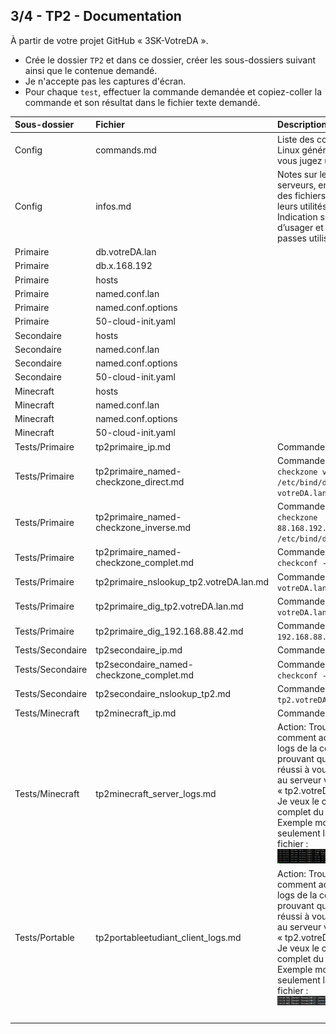 ## 3/4 - TP2 - Documentation

À partir de votre projet GitHub « 3SK-VotreDA ».

- Crée le dossier `TP2` et dans ce dossier, créer les sous-dossiers suivant ainsi que le contenue demandé.
- Je n'accepte pas les captures d'écran.
- Pour chaque `test`, effectuer la commande demandée et copiez-coller la commande et son résultat dans le fichier texte demandé.

| Sous-dossier  | Fichier                                 | Description                                                                                                                                                                                                                                                                                                    | Points |
|:--------------|:----------------------------------------|:---------------------------------------------------------------------------------------------------------------------------------------------------------------------------------------------------------------------------------------------------------------------------------------------------------------|:-------|
   | Config        | commands.md                             | Liste des commandes Linux générales que vous jugez utiles.                                                                                                                                                                                                                                                     | 5 pts  |
 | Config        | infos.md                                | Notes sur les différents serveurs, emplacements des fichiers sensibles et leurs utilités. <br/>Indication sur les noms d’usager et mot de passes utilisés.                                                                                                                                                     | 5 pts  |
 | Primaire      | db.votreDA.lan                          |                                                                                                                                                                                                                                                                                                                | 2 pts  |
 | Primaire      | db.x.168.192                            |                                                                                                                                                                                                                                                                                                                | 2 pts  |
 | Primaire      | hosts                                   |                                                                                                                                                                                                                                                                                                                | 2 pts  |
 | Primaire      | named.conf.lan                        |                                                                                                                                                                                                                                                                                                                | 2 pts  |
 | Primaire      | named.conf.options                      |                                                                                                                                                                                                                                                                                                                | 2 pts  |
 | Primaire      | 50-cloud-init.yaml                      |                                                                                                                                                                                                                                                                                                                | 1 pt   |
 | Secondaire    | hosts                                   |                                                                                                                                                                                                                                                                                                                | 1 pt   |
 | Secondaire    | named.conf.lan                        |                                                                                                                                                                                                                                                                                                                | 2 pts  |
 | Secondaire    | named.conf.options                      |                                                                                                                                                                                                                                                                                                                | 2 pts  |
 | Secondaire    | 50-cloud-init.yaml                      |                                                                                                                                                                                                                                                                                                                | 1 pt   |
 | Minecraft     | hosts                                   |                                                                                                                                                                                                                                                                                                                | 1 pt   |
 | Minecraft     | named.conf.lan                        |                                                                                                                                                                                                                                                                                                                | 1 pt   |
 | Minecraft     | named.conf.options                      |                                                                                                                                                                                                                                                                                                                | 1 pt   |
 | Minecraft     | 50-cloud-init.yaml                      |                                                                                                                                                                                                                                                                                                                | 1 pt   |
 | Tests/Primaire | tp2primaire_ip.md                       | Commande: `ip a`                                                                                                                                                                                                                                                                                               | 0.5 pt |
 | Tests/Primaire | tp2primaire_named-checkzone_direct.md   | Commande: `named-checkzone votreDA.lan /etc/bind/db. votreDA.lan`                                                                                                                                                                                                                                              | 0.5 pt |
 | Tests/Primaire | tp2primaire_named-checkzone_inverse.md  | Commande: `named-checkzone 88.168.192.in-addr.arpa /etc/bind/db.88.168.192`                                                                                                                                                                                                                                    | 0.5 pt |
 | Tests/Primaire | tp2primaire_named-checkzone_complet.md  | Commande: `named-checkconf -z`                                                                                                                                                                                                                                                                                 | 0.5 pt |
 | Tests/Primaire | tp2primaire_nslookup_tp2.votreDA.lan.md | Commande: `nslookup votreDA.lan`                                                                                                                                                                                                                                                                               | 1 pt   |
 | Tests/Primaire | tp2primaire_dig_tp2.votreDA.lan.md      | Commande: `dig votreDA.lan`                                                                                                                                                                                                                                                                                    | 0.5 pt |
 | Tests/Primaire | tp2primaire_dig_192.168.88.42.md                                        | Commande: `dig -x 192.168.88.42`                                                                                                                                                                                                                                                                               | 0.5 pt |
 | Tests/Secondaire        | tp2secondaire_ip.md                                        | Commande: `ip a`                                                                                                                                                                                                                                                                                               | 0.5 pt |
 | Tests/Secondaire        | tp2secondaire_named-checkzone_complet.md                                        | Commande: `named-checkconf -z`                                                                                                                                                                                                                                                                                 | 0.5 pt |
 | Tests/Secondaire        | tp2secondaire_nslookup_tp2.md                                        | Commande: `nslookup tp2.votreDA.lan`                                                                                                                                                                                                                                                                           | 0.5 pt |
 | Tests/Minecraft        | tp2minecraft_ip.md                                        | Commande: `ip a`                                                                                                                                                                                                                                                                                               | 0.5 pt |
 | Tests/Minecraft        | tp2minecraft_server_logs.md                                       | Action: Trouvez comment accéder aux logs de la connexion prouvant que vous avez réussi à vous connecter au serveur via l’adresse « tp2.votreDA.lan».<br/>Je veux le contenu complet du fichier.<br/>Exemple montrant seulement la fin du fichier :<br/>![img.png](img/img_tp2minecraft_server_logs.png)        | 3 pts  |
 | Tests/Portable        | tp2portableetudiant_client_logs.md                                        | Action: Trouvez comment accéder aux logs de la connexion prouvant que vous avez réussi à vous connecter au serveur via l’adresse « tp2.votreDA.lan».<br/>Je veux le contenu complet du fichier.<br/>Exemple montrant seulement la fin du fichier :<br/>![img.png](img/img_tp2portableetudiant_client_logs.png) | 3 pts  |
|        |                             | <div align="right">TOTAL</div>                                                                                                                                                                                                                                                                                                          | 43 pts  |
